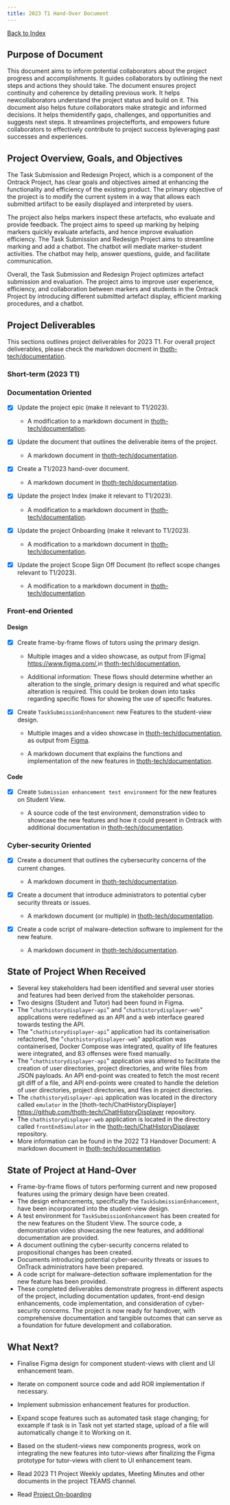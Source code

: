 ```yaml
---
title: 2023 T1 Hand-Over Document
---
```


[Back to Index](Index.md)

## Purpose of Document

This document aims to inform potential collaborators about the project progress
and accomplishments. It guides collaborators by outlining the next steps
and actions they should take. The document ensures project continuity and
coherence by detailing previous work. It helps newcollaborators
understand the project status and build on it. This document also helps
future collaborators make strategic and informed decisions.
It helps themidentify gaps, challenges, and opportunities and
suggests next steps. It streamlines projectefforts, and empowers future
collaborators to effectively contribute to project success byleveraging
past successes and experiences.

## Project Overview, Goals, and Objectives

The Task Submission and Redesign Project, which is a component of the
Ontrack Project, has clear goals and objectives aimed at enhancing the
functionality and efficiency of the existing product.
The primary objective of the project is to modify the current system in a
way that allows each submitted artifact to be easily displayed and
interpreted by users.

The project also helps markers inspect these artefacts, who evaluate and
provide feedback. The project aims to speed up marking by helping markers
quickly evaluate artefacts, and hence improve
evaluation efficiency. The Task Submission and Redesign Project aims to
streamline marking and add a chatbot. The chatbot will mediate marker-student
activities. The chatbot may help, answer questions,
guide, and facilitate communication.

Overall, the Task Submission and Redesign Project optimizes artefact
submission and evaluation. The project aims to improve user experience,
efficiency, and collaboration between markers and students
in the Ontrack Project by introducing different submitted artefact display,
efficient marking procedures, and a chatbot.

## Project Deliverables

This sections outlines project deliverables for 2023 T1. For overall project
deliverables, please check the markdown docment in
[thoth-tech/documentation](https://github.com/thoth-tech/documentation/blob/main/docs/OnTrack/Task%20Submission%20%26%20Redesign/Deliverables.md).

### Short-term (2023 T1)

### Documentation Oriented

- [x] Update the project epic (make it relevant to T1/2023).

  - A modification to a markdown document in
    [thoth-tech/documentation](https://github.com/thoth-tech/documentation/tree/main/docs/OnTrack/Task%20Submission%20%26%20Redesign).

- [x] Update the document that outlines the deliverable items of the project.

  - A markdown document in
    [thoth-tech/documentation](https://github.com/thoth-tech/documentation/blob/main/docs/OnTrack/Task%20Submission%20%26%20Redesign/Deliverables.md).

- [x] Create a T1/2023 hand-over document.

  - A markdown document in
    [thoth-tech/documentation](https://github.com/thoth-tech/documentation/tree/main/docs/OnTrack/Task%20Submission%20%26%20Redesign).

- [x] Update the project Index (make it relevant to T1/2023).

  - A modification to a markdown document in
    [thoth-tech/documentation](https://github.com/thoth-tech/documentation/tree/main/docs/OnTrack/Task%20Submission%20%26%20Redesign).

- [x] Update the project Onboarding (make it relevant to T1/2023).

  - A modification to a markdown document in
    [thoth-tech/documentation](https://github.com/thoth-tech/documentation/tree/main/docs/OnTrack/Task%20Submission%20%26%20Redesign).

- [x] Update the project Scope Sign Off Document (to reflect scope changes
   relevant to T1/2023).

  - A modification to a markdown document in
    [thoth-tech/documentation](https://github.com/thoth-tech/documentation/tree/main/docs/OnTrack/Task%20Submission%20%26%20Redesign).

### Front-end Oriented

#### Design

- [x] Create frame-by-frame flows of tutors using the primary design.

  - Multiple images and a video showcase, as output from [Figma]
    <https://www.figma.com/>,in
    [thoth-tech/documentation](https://github.com/thoth-tech/documentation/tree/main/docs/OnTrack/Task%20Submission%20%26%20Redesign/design_images),

  - Additional information: These flows should determine whether an alteration
    to the single, primary design is required and what specific alteration is
    required. This could be broken down
    into tasks regarding specific flows for showing the use of specific features.

- [x] Create `TaskSubmissionEnhancement` new Features to the student-view design.

  - Multiple images and a video showcase in
    [thoth-tech/documentation](https://github.com/thoth-tech/documentation/tree/main/docs/OnTrack/Task%20Submission%20%26%20Redesign/design_images),
    as output from [Figma](https://www.figma.com/).

  - A markdown document that explains the functions and implementation of the
    new features in
    [thoth-tech/documentation](https://github.com/thoth-tech/documentation/tree/main/docs/OnTrack/Task%20Submission%20%26%20Redesign).

#### Code

- [x] Create `Submission enhancement test environment` for the new features
   on Student View.

  - A source code of the test environment, demonstration video to showcase the
    new features and how
    it could present in Ontrack with additional documentation in
    [thoth-tech/documentation](https://github.com/thoth-tech/documentation/tree/main/docs/OnTrack/Task%20Submission%20%26%20Redesign).

### Cyber-security Oriented

- [x] Create a document that outlines the cybersecurity concerns of the current changes.

  - A markdown document in
    [thoth-tech/documentation](https://github.com/thoth-tech/documentation/tree/main/docs/OnTrack/Task%20Submission%20%26%20Redesign).

- [x] Create a document that introduce administrators to potential cyber
   security threats or issues.

  - A markdown document (or multiple) in
    [thoth-tech/documentation](https://github.com/thoth-tech/documentation/tree/main/docs/OnTrack/Task%20Submission%20%26%20Redesign).

- [x] Create a code script of malware-detection software to implement for
   the new feature.

  - A markdown document in
    [thoth-tech/documentation](https://github.com/thoth-tech/documentation/tree/main/docs/OnTrack/Task%20Submission%20%26%20Redesign).

## State of Project When Received

- Several key stakeholders had been identified and several user stories and
  features had been derived from the stakeholder personas.
- Two designs (Student and Tutor) had been found in Figma.
- The "`chathistorydisplayer-api`" and "`chathistorydisplayer-web`"
  applications were redefined as an API and a web interface geared towards
  testing the API.
- The "`chathistorydisplayer-api`" application had its containerisation
  refactored, the
  "`chathistorydisplayer-web`" application was containerised, Docker Compose
  was integrated, quality of life features were integrated, and 83
  offenses were fixed manually.
- The "`chathistorydisplayer-api`" application was altered to facilitate
  the creation of user directories, project directories, and write files
  from JSON payloads. An API end-point was created
  to fetch the most recent git diff of a file, and API end-points were created
  to handle the deletion of user directories, project directories, and
  files in project directories.
- The `chathistorydisplayer-api` application was located in the directory
  called `emulator` in the
  [thoth-tech/ChatHistoryDisplayer]
  <https://github.com/thoth-tech/ChatHistoryDisplayer> repository.
- The `chathistorydisplayer-web` application is located in the directory called `frontEndSimulator`
  in the [thoth-tech/ChatHistoryDisplayer](https://github.com/thoth-tech/ChatHistoryDisplayer)
  repository.
- More information can be found in the 2022 T3 Handover Document: A markdown
  document in
  [thoth-tech/documentation](https://github.com/thoth-tech/documentation/tree/main/docs/OnTrack/Task%20Submission%20%26%20Redesign).

## State of Project at Hand-Over

- Frame-by-frame flows of tutors performing current and new proposed features
  using the primary design have been created.
- The design enhancements, specifically the `TaskSubmissionEnhancement`, have
  been incorporated into the student-view design.
- A test environment for `TaskSubmissionEnhancement` has been created for the
  new features on the Student View. The source code, a demonstration video
  showcasing the new features, and additional
  documentation are provided.
- A document outlining the cyber-security concerns related to propositional
  changes has been created.
- Documents introducing potential cyber-security threats or issues to OnTrack
  administrators have been prepared.
- A code script for malware-detection software implementation for the new
  feature has been provided.
- These completed deliverables demonstrate progress in different aspects of
  the project, including documentation updates, front-end design
  enhancements, code implementation, and consideration of
  cyber-security concerns. The project is now ready for handover,
  with comprehensive documentation and tangible outcomes that can serve as a
  foundation for future development and collaboration.

## What Next?

- Finalise Figma design for component student-views with client and UI
  enhancement team.
- Iterate on component source code and add ROR implementation if necessary.
- Implement submission enhancement features for production.
- Expand scope features such as automated task stage changing; for exxample
  if task is in Task not yet started stage, upload of a file will automatically
  change it to Working on it.
- Based on the student-views new components progress, work on integrating the
  new features into tutor-views after finalizing the Figma prototype for
  tutor-views with client to UI enhancement team.
- Read 2023 T1 Project Weekly updates, Meeting Minutes and other documents in
  the project TEAMS channel.

- Read [Project On-boarding](Project-On-Boarding.md)
